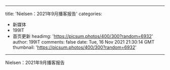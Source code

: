 
---
title: 'Nielsen：2021年9月播客报告'
categories: 
 - 新媒体
 - 199IT
 - 首页更新
headimg: 'https://picsum.photos/400/300?random=6932'
author: 199IT
comments: false
date: Tue, 16 Nov 2021 21:30:14 GMT
thumbnail: 'https://picsum.photos/400/300?random=6932'
---

<div>   
Nielsen：2021年9月播客报告  
</div>
            
